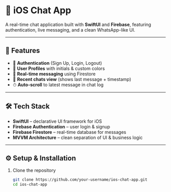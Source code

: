 # 📱 iOS Chat App  

A real-time chat application built with **SwiftUI** and **Firebase**, featuring authentication, live messaging, and a clean WhatsApp-like UI.  

---

## 🚀 Features  
- 🔑 **Authentication** (Sign Up, Login, Logout)  
- 👤 **User Profiles** with initials & custom colors  
- 💬 **Real-time messaging** using Firestore  
- 📨 **Recent chats view** (shows last message + timestamp)  
- ⏱ **Auto-scroll** to latest message in chat log  


---

## 🛠 Tech Stack  
- **SwiftUI** – declarative UI framework for iOS  
- **Firebase Authentication** – user login & signup  
- **Firebase Firestore** – real-time database for messages  
- **MVVM Architecture** – clean separation of UI & business logic   

---

## ⚙️ Setup & Installation  
1. Clone the repository  
   ```bash
   git clone https://github.com/your-username/ios-chat-app.git
   cd ios-chat-app
